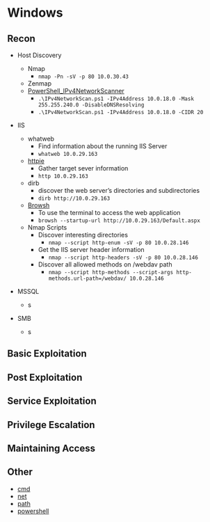 # Windows

## Recon
- Host Discovery
  - Nmap
    - ```nmap -Pn -sV -p 80 10.0.30.43```
  - Zenmap
  - [PowerShell_IPv4NetworkScanner](https://github.com/BornToBeRoot/PowerShell_IPv4NetworkScanner)
    - ```.\IPv4NetworkScan.ps1 -IPv4Address 10.0.18.0 -Mask 255.255.240.0 -DisableDNSResolving```
    - ```.\IPv4NetworkScan.ps1 -IPv4Address 10.0.18.0 -CIDR 20```

- IIS
  - whatweb
    - Find information about the running IIS Server 
    - ```whatweb 10.0.29.163``` 
  - [httpie](https://github.com/httpie/httpie)
    - Gather target sever information
    - ```http 10.0.29.163```
  - dirb
    - discover the web server’s directories and subdirectories 
    - ```dirb http://10.0.29.163```
  - [Browsh](https://github.com/browsh-org/browsh) 
    - To use the terminal to access the web application
    - ```browsh --startup-url http://10.0.29.163/Default.aspx``` 
  - Nmap Scripts
    - Discover interesting directories
      - ```nmap --script http-enum -sV -p 80 10.0.28.146```
    - Get the IIS server header information
      - ```nmap --script http-headers -sV -p 80 10.0.28.146``` 
    - Discover all allowed methods on /webdav path
      - ```nmap --script http-methods --script-args http-methods.url-path=/webdav/ 10.0.28.146```

- MSSQL
  - s
  
- SMB
  - s


## Basic Exploitation

## Post Exploitation

## Service Exploitation

## Privilege Escalation

## Maintaining Access

## Other
- [cmd](/cmd.md)
- [net](/net.md)
- [path](/path.md)
- [powershell](/powershell.md)
